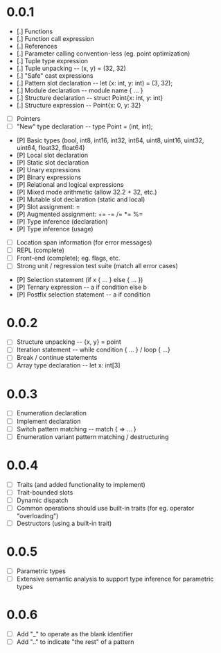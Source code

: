 # 0.0.1
 - [.] Functions
 - [.] Function call expression
 - [.] References
 - [.] Parameter calling convention-less (eg. point optimization)
 - [.] Tuple type expression
 - [.] Tuple unpacking -- (x, y) = (32, 32)
 - [.] "Safe" cast expressions
 - [.] Pattern slot declaration -- let (x: int, y: int) = (3, 32);
 - [.] Module declaration -- module name { ... }
 - [.] Structure declaration -- struct Point{x: int, y: int}
 - [.] Structure expression -- Point{x: 0, y: 32}
 - [ ] Pointers
 - [ ] "New" type declaration -- type Point = (int, int);
 - [P] Basic types (bool, int8, int16, int32, int64, uint8, uint16, uint32, uint64, float32, float64)
 - [P] Local slot declaration
 - [P] Static slot declaration
 - [P] Unary expressions
 - [P] Binary expressions
 - [P] Relational and logical expressions
 - [P] Mixed mode arithmetic (allow 32.2 + 32, etc.)
 - [P] Mutable slot declaration (static and local)
 - [P] Slot assignment: =
 - [P] Augmented assignment: += -= /= *= %=
 - [P] Type inference (declaration)
 - [P] Type inference (usage)
 - [ ] Location span information (for error messages)
 - [ ] REPL (complete)
 - [ ] Front-end (complete); eg. flags, etc.
 - [ ] Strong unit / regression test suite (match all error cases)
 - [P] Selection statement (if x { ... } else { ... })
 - [P] Ternary expression -- a if condition else b
 - [P] Postfix selection statement -- a if condition

# 0.0.2
 - [ ] Structure unpacking -- {x, y} = point
 - [ ] Iteration statement -- while condition { ... } / loop { ...}
 - [ ] Break / continue statements
 - [ ] Array type declaration -- let x: int[3]

# 0.0.3
 - [ ] Enumeration declaration
 - [ ] Implement declaration
 - [ ] Switch pattern matching -- match <expression> { <constant> => ... }
 - [ ] Enumeration variant pattern matching / destructuring

# 0.0.4
 - [ ] Traits (and added functionality to implement)
 - [ ] Trait-bounded slots
 - [ ] Dynamic dispatch
 - [ ] Common operations should use built-in traits (for eg. operator "overloading")
 - [ ] Destructors (using a built-in trait)

# 0.0.5
 - [ ] Parametric types
 - [ ] Extensive semantic analysis to support type inference for parametric types

# 0.0.6
 - [ ] Add "_" to operate as the blank identifier
 - [ ] Add ".." to indicate "the rest" of a pattern

